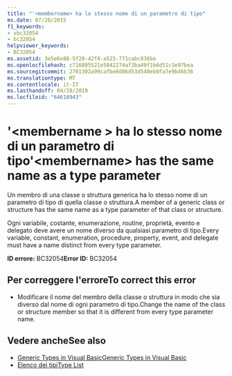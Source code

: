 ```yaml
---
title: "'<membername> ha lo stesso nome di un parametro di tipo"
ms.date: 07/20/2015
f1_keywords:
- vbc32054
- bc32054
helpviewer_keywords:
- BC32054
ms.assetid: 3e5e6e88-5f20-42f4-a525-771cabc836be
ms.openlocfilehash: c716805521e5842274af3ba49f1b6d51c1e97bea
ms.sourcegitcommit: 2701302a99cafbe0d86d53d540eb0fa7e9b46b36
ms.translationtype: MT
ms.contentlocale: it-IT
ms.lasthandoff: 04/28/2019
ms.locfileid: "64618943"
---
```

# <a name="membername-has-the-same-name-as-a-type-parameter"></a><span data-ttu-id="a166d-102">'\<membername > ha lo stesso nome di un parametro di tipo</span><span class="sxs-lookup"><span data-stu-id="a166d-102">'\<membername> has the same name as a type parameter</span></span>
<span data-ttu-id="a166d-103">Un membro di una classe o struttura generica ha lo stesso nome di un parametro di tipo di quella classe o struttura.</span><span class="sxs-lookup"><span data-stu-id="a166d-103">A member of a generic class or structure has the same name as a type parameter of that class or structure.</span></span>  
  
 <span data-ttu-id="a166d-104">Ogni variabile, costante, enumerazione, routine, proprietà, evento e delegato deve avere un nome diverso da qualsiasi parametro di tipo.</span><span class="sxs-lookup"><span data-stu-id="a166d-104">Every variable, constant, enumeration, procedure, property, event, and delegate must have a name distinct from every type parameter.</span></span>  
  
 <span data-ttu-id="a166d-105">**ID errore:** BC32054</span><span class="sxs-lookup"><span data-stu-id="a166d-105">**Error ID:** BC32054</span></span>  
  
## <a name="to-correct-this-error"></a><span data-ttu-id="a166d-106">Per correggere l'errore</span><span class="sxs-lookup"><span data-stu-id="a166d-106">To correct this error</span></span>  
  
- <span data-ttu-id="a166d-107">Modificare il nome del membro della classe o struttura in modo che sia diverso dal nome di ogni parametro di tipo.</span><span class="sxs-lookup"><span data-stu-id="a166d-107">Change the name of the class or structure member so that it is different from every type parameter name.</span></span>  
  
## <a name="see-also"></a><span data-ttu-id="a166d-108">Vedere anche</span><span class="sxs-lookup"><span data-stu-id="a166d-108">See also</span></span>

- [<span data-ttu-id="a166d-109">Generic Types in Visual Basic</span><span class="sxs-lookup"><span data-stu-id="a166d-109">Generic Types in Visual Basic</span></span>](../../visual-basic/programming-guide/language-features/data-types/generic-types.md)
- [<span data-ttu-id="a166d-110">Elenco dei tipi</span><span class="sxs-lookup"><span data-stu-id="a166d-110">Type List</span></span>](../../visual-basic/language-reference/statements/type-list.md)
